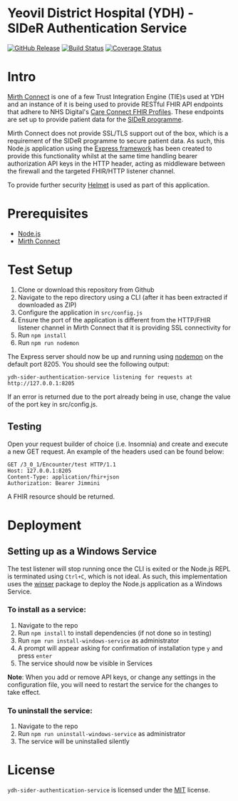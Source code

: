 Yeovil District Hospital (YDH) - SIDeR Authentication Service
==========================================
[![GitHub Release](https://img.shields.io/github/release/Fdawgs/ydh-sider-authentication-service.svg)](https://github.com/Fdawgs/ydh-sider-authentication-service/releases/latest/) [![Build Status](https://travis-ci.org/Fdawgs/ydh-sider-authentication-service.svg?branch=master)](https://travis-ci.org/Fdawgs/ydh-sider-authentication-service) [![Coverage Status](https://coveralls.io/repos/github/Fdawgs/ydh-sider-authentication-service/badge.svg?branch=master)](https://coveralls.io/github/Fdawgs/ydh-sider-authentication-service?branch=master)

# Intro
[Mirth Connect](https://github.com/nextgenhealthcare/connect) is one of a few Trust Integration Engine (TIE)s used at YDH and an instance of it is being used to provide RESTful FHIR API endpoints that adhere to NHS Digital's [Care Connect FHIR Profiles](https://nhsconnect.github.io/CareConnectAPI/). These endpoints are set up to provide patient data for the [SIDeR programme](https://www.somersetccg.nhs.uk/your-health/sharing-your-information/sider/).

Mirth Connect does not provide SSL/TLS support out of the box, which is a requirement of the SIDeR programme to secure patient data. As such, this Node.js application using the [Express framework](https://expressjs.com/) has been created to provide this functionality whilst at the same time handling bearer authorization API keys in the HTTP header, acting as middleware between the firewall and the targeted FHIR/HTTP listener channel.

To provide further security [Helmet](https://helmetjs.github.io/) is used as part of this application.


# Prerequisites
- [Node.js](https://nodejs.org/en/)
- [Mirth Connect](https://github.com/nextgenhealthcare/connect)


# Test Setup
1. Clone or download this repository from Github
2. Navigate to the repo directory using a CLI (after it has been extracted if downloaded as ZIP)
3. Configure the application in `src/config.js`
4. Ensure the port of the application is different from the HTTP/FHIR listener channel in Mirth Connect that it is providing SSL connectivity for
5. Run `npm install`
6. Run `npm run nodemon`

The Express server should now be up and running using [nodemon](https://nodemon.io/) on the default port 8205. You should see the following output:

```
ydh-sider-authentication-service listening for requests at http://127.0.0.1:8205
```
If an error is returned due to the port already being in use, change the value of the port key in src/config.js.


## Testing
Open your request builder of choice (i.e. Insomnia) and create and execute a new GET request.
An example of the headers used can be found below:

```http
GET /3_0_1/Encounter/test HTTP/1.1
Host: 127.0.0.1:8205
Content-Type: application/fhir+json
Authorization: Bearer Jimmini
```
A FHIR resource should be returned.

# Deployment
## Setting up as a Windows Service
The test listener will stop running once the CLI is exited or the Node.js REPL is terminated using `Ctrl+C`, which is not ideal.
As such, this implementation uses the [winser](https://github.com/jfromaniello/winser) package to deploy the Node.js application
as a Windows Service.

### To install as a service:
1. Navigate to the repo
2. Run `npm install` to install dependencies (if not done so in testing)
3. Run `npm run install-windows-service` as administrator
4. A prompt will appear asking for confirmation of installation type `y` and press `enter`
5. The service should now be visible in Services

**Note**: When you add or remove API keys, or change any settings in the configuration file, you will need to restart the service for the changes to take effect.

### To uninstall the service:
1. Navigate to the repo
2. Run `npm run uninstall-windows-service` as administrator
3. The service will be uninstalled silently


# License
`ydh-sider-authentication-service` is licensed under the [MIT](https://github.com/Fdawgs/ydh-sider-authentication-service/blob/master/LICENSE) license.
